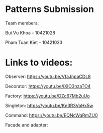 # Patterns Submission

Team members:

Bui Vu Khoa - 10421028

Pham Tuan Kiet - 10421033

# Links to videos:

Observer: https://youtu.be/VfaJnpaCDL8

Decorator: https://youtu.be/iXIO3nzaTO4

Factory: https://youtu.be/DZc67Mb2uUo

Singleton: https://youtu.be/Kn3R3VoHx5w

Command: https://youtu.be/EQNcWqRmZU0

Facade and adapter: